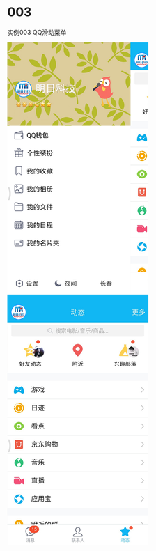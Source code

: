 # 003
实例003 QQ滑动菜单


![image](https://github.com/PhoeBe-NanMu/003/blob/master/app/screenshots/device-2017-12-22-183010.png)
![image](https://github.com/PhoeBe-NanMu/003/blob/master/app/screenshots/device-2017-12-22-183112.png)

